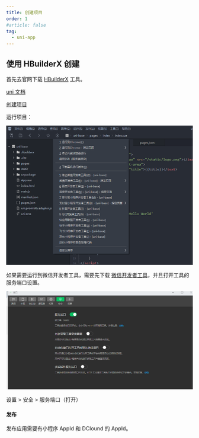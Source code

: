 ```yaml
---
title: 创建项目
order: 1
#article: false
tag:
  - uni-app
---
```


## 使用 HBuilderX 创建

首先去官网下载 [HBuilderX](https://www.dcloud.io/hbuilderx.html) 工具。

[uni 文档](https://uniapp.dcloud.net.cn/)

[创建项目](https://uniapp.dcloud.net.cn/quickstart-hx.html)

运行项目：

![](images/uni1.png)

如果需要运行到微信开发者工具，需要先下载 [微信开发者工具](https://developers.weixin.qq.com/miniprogram/dev/devtools/download.html)，并且打开工具的服务端口设置。

![](images/uni2.png)

设置 > 安全 > 服务端口（打开）

#### 发布

发布应用需要有小程序 AppId 和 DClound 的 AppId。
